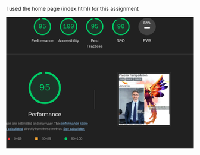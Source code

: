 I used the home page (index.html) for this assignment

![lighthouse report](image.png)
<script src="image.png">Lighthouse report<script>

running the lighthouse report showed scores above 90

![performance report](image-2.png)
<script src="image-2.png">Performance report<script>

performance appears very good for the content on the page

![network report](image-1.png)
<script src="image-1.png">Network report<script>

network report looked good, there is not a lot of content on the home page 

